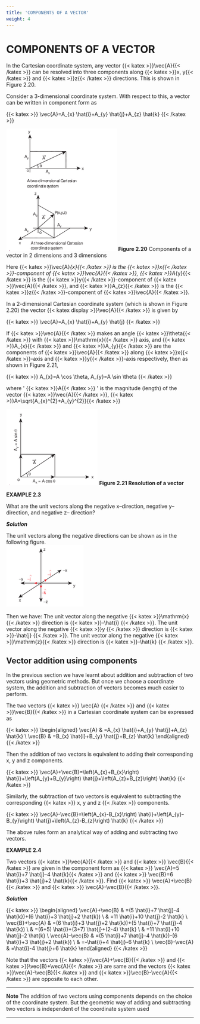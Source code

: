 ```yaml
---
title: 'COMPONENTS OF A VECTOR'
weight: 4
---
```


# COMPONENTS OF A VECTOR



In the Cartesian coordinate system, any vector {{< katex >}}\vec{A}{{< /katex >}} can be resolved into three components along {{< katex >}}x, y{{< /katex >}} and {{< katex >}}z{{< /katex >}} directions. This is shown in Figure 2.20.

Consider a 3-dimensional coordinate system. With respect to this, a vector can be written in component form as

{{< katex >}}
\vec{A}=A_{x} \hat{i}+A_{y} \hat{j}+A_{z} \hat{k}
{{< /katex >}}

![Alt text](<./fig 2.20.png>)
**Figure 2.20** Components of a vector in 2 dimensions and 3 dimensions

Here {{< katex >}}\vec{A}_{x}{{< /katex >}} is the {{< katex >}}x{{< /katex >}}-component of {{< katex >}}\vec{A}{{< /katex >}}, {{< katex >}}A_{y}{{< /katex >}} is the {{< katex >}}y{{< /katex >}}-component of {{< katex >}}\vec{A}{{< /katex >}}, and {{< katex >}}A_{z}{{< /katex >}} is the {{< katex >}}z{{< /katex >}}-component of {{< katex >}}\vec{A}{{< /katex >}}.

In a 2-dimensional Cartesian coordinate system (which is shown in Figure 2.20) the vector {{< katex display >}}\vec{A}{{< /katex >}} is given by

{{< katex >}}
\vec{A}=A_{x} \hat{i}+A_{y} \hat{j}
{{< /katex >}}

If {{< katex >}}\vec{A}{{< /katex >}} makes an angle {{< katex >}}\theta{{< /katex >}} with {{< katex >}}\mathrm{x}{{< /katex >}} axis, and {{< katex >}}A_{x}{{< /katex >}} and {{< katex >}}A_{y}{{< /katex >}} are the components of {{< katex >}}\vec{A}{{< /katex >}} along {{< katex >}}x{{< /katex >}}-axis and {{< katex >}}y{{< /katex >}}-axis respectively, then as shown in Figure 2.21,

{{< katex >}}
A_{x}=A \cos \theta, A_{y}=A \sin \theta
{{< /katex >}}

where ' {{< katex >}}A{{< /katex >}} ' is the magnitude (length) of the vector {{< katex >}}\vec{A}{{< /katex >}}, {{< katex >}}A=\sqrt{A_{x}^{2}+A_{y}^{2}}{{< /katex >}}

![Alt text](<fig 2.21.png>)
**Figure 2.21 Resolution of a vector**

**EXAMPLE 2.3**

What are the unit vectors along the negative x–direction, negative y–direction, and negative z– direction?

**_Solution_**

The unit vectors along the negative directions can be shown as in the following figure.  
![Alt text](<./fig 2.23.png>)

Then we have:
 The unit vector along the negative {{< katex >}}\mathrm{x}{{< /katex >}} direction is  {{< katex >}}-\hat{i} {{< /katex >}}.
 The unit vector along the negative  {{< katex >}}y {{< /katex >}} direction is  {{< katex >}}-\hat{j} {{< /katex >}}.
 The unit vector along the negative {{< katex >}}\mathrm{z}{{< /katex >}} direction is  {{< katex >}}-\hat{k} {{< /katex >}}.



## Vector addition using components

In the previous section we have learnt about addition and subtraction of two vectors using geometric methods. But once we choose a coordinate system, the addition and subtraction of vectors becomes much easier to perform.

The two vectors {{< katex >}} \vec{A}  {{< /katex >}} and {{< katex >}}\vec{B}{{< /katex >}} in a Cartesian coordinate system can be expressed as

{{< katex >}}
\begin{aligned}
\vec{A} & =A_{x} \hat{i}+A_{y} \hat{j}+A_{z} \hat{k} \\
\vec{B} & =B_{x} \hat{i}+B_{y} \hat{j}+B_{z} \hat{k}
\end{aligned}
{{< /katex >}}



Then the addition of two vectors is equivalent to adding their corresponding x, y and z components.

{{< katex >}}
\vec{A}+\vec{B}=\left(A_{x}+B_{x}\right) \hat{i}+\left(A_{y}+B_{y}\right) \hat{j}+\left(A_{z}+B_{z}\right) \hat{k}
{{< /katex >}} 

Similarly, the subtraction of two vectors is equivalent to subtracting the corresponding {{< katex >}} x, y and  z {{< /katex >}} components.

{{< katex >}}
\vec{A}-\vec{B}=\left(A_{x}-B_{x}\right) \hat{i}+\left(A_{y}-B_{y}\right) \hat{j}+\left(A_{z}-B_{z}\right) \hat{k}
{{< /katex >}}

The above rules form an analytical way of adding and subtracting two vectors.

**EXAMPLE 2.4**

Two vectors  {{< katex >}}\vec{A}{{< /katex >}} and {{< katex >}} \vec{B}{{< /katex >}} are given in the component form as {{< katex >}} \vec{A}=5 \hat{i}+7 \hat{j}-4 \hat{k}{{< /katex >}} and {{< katex >}} \vec{B}=6 \hat{i}+3 \hat{j}+2 \hat{k}{{< /katex >}}. Find {{< katex >}} \vec{A}+\vec{B}{{< /katex >}} and {{< katex >}} \vec{A}-\vec{B}{{< /katex >}}.

**_Solution_** 

{{< katex >}}
\begin{aligned}
\vec{A}+\vec{B} & =(5 \hat{i}+7 \hat{j}-4 \hat{k})+(6 \hat{i}+3 \hat{j}+2 \hat{k}) \\
& =11 \hat{i}+10 \hat{j}-2 \hat{k} \\
\vec{B}+\vec{A} & =(6 \hat{i}+3 \hat{j}+2 \hat{k})+(5 \hat{i}+7 \hat{j}-4 \hat{k}) \\
& =(6+5) \hat{i}+(3+7) \hat{j}+(2-4) \hat{k} \\
& =11 \hat{i}+10 \hat{j}-2 \hat{k} \\
\vec{A}-\vec{B} & =(5 \hat{i}+7 \hat{j}-4 \hat{k})-(6 \hat{i}+3 \hat{j}+2 \hat{k}) \\
& =-\hat{i}+4 \hat{j}-6 \hat{k} \\
\vec{B}-\vec{A} & =\hat{i}-4 \hat{j}+6 \hat{k}
\end{aligned}
{{< /katex >}}

Note that the vectors {{< katex >}}\vec{A}+\vec{B}{{< /katex >}} and {{< katex >}}\vec{B}+\vec{A}{{< /katex >}} are same and the vectors {{< katex >}}\vec{A}-\vec{B}{{< /katex >}} and {{< katex >}}\vec{B}-\vec{A}{{< /katex >}} are opposite to each other.

---
**Note**
The addition of two 
vectors using components 
depends on the choice of 
the coordinate system. But the geometric 
way of adding and subtracting two 
vectors is independent of the coordinate 
system used

---
